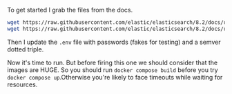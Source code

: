 
To get started I grab the files from the docs.

```sh
wget https://raw.githubusercontent.com/elastic/elasticsearch/8.2/docs/reference/setup/install/docker/docker-compose.yml
wget https://raw.githubusercontent.com/elastic/elasticsearch/8.2/docs/reference/setup/install/docker/.env
```

Then I update the `.env` file with passwords (fakes for testing) and a semver dotted triple. 

Now it's time to run. But before firing this one we should consider that the images are HUGE. So you should run `docker compose build` before you try `docker compose up`.Otherwise you're likely to face timeouts while waiting for resources.
